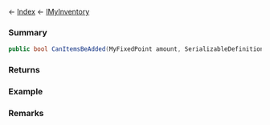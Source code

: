 ← [Index](Api-Index) ← [IMyInventory](VRage.Game.ModAPI.Ingame.IMyInventory)

### Summary

```csharp
public bool CanItemsBeAdded(MyFixedPoint amount, SerializableDefinitionId contentId)
```

### Returns

### Example

### Remarks

